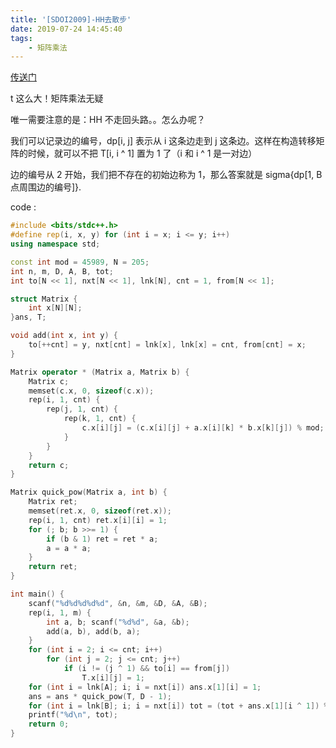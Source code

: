 ```yaml
---
title: '[SDOI2009]-HH去散步'
date: 2019-07-24 14:45:40
tags:
	- 矩阵乘法
---
```


[传送门](https://www.lydsy.com/JudgeOnline/problem.php?id=1875)

t 这么大！矩阵乘法无疑

唯一需要注意的是：HH 不走回头路。。怎么办呢？

我们可以记录边的编号，dp[i, j] 表示从 i 这条边走到 j 这条边。这样在构造转移矩阵的时候，就可以不把 T[i, i ^ 1] 置为 1 了（i 和 i ^ 1 是一对边）

边的编号从 2 开始，我们把不存在的初始边称为 1，那么答案就是 sigma{dp[1, B 点周围边的编号]}.

code :
``` c++
#include <bits/stdc++.h>
#define rep(i, x, y) for (int i = x; i <= y; i++)
using namespace std;

const int mod = 45989, N = 205;
int n, m, D, A, B, tot;
int to[N << 1], nxt[N << 1], lnk[N], cnt = 1, from[N << 1];

struct Matrix {
    int x[N][N];
}ans, T;

void add(int x, int y) {
    to[++cnt] = y, nxt[cnt] = lnk[x], lnk[x] = cnt, from[cnt] = x;
}

Matrix operator * (Matrix a, Matrix b) {
    Matrix c;
    memset(c.x, 0, sizeof(c.x));
    rep(i, 1, cnt) {
        rep(j, 1, cnt) {
            rep(k, 1, cnt) {
                c.x[i][j] = (c.x[i][j] + a.x[i][k] * b.x[k][j]) % mod;
            }
        }
    }
    return c;
}

Matrix quick_pow(Matrix a, int b) {
    Matrix ret;
    memset(ret.x, 0, sizeof(ret.x));
    rep(i, 1, cnt) ret.x[i][i] = 1;
    for (; b; b >>= 1) {
        if (b & 1) ret = ret * a;
        a = a * a;
    }
    return ret;
}

int main() {
    scanf("%d%d%d%d%d", &n, &m, &D, &A, &B);
    rep(i, 1, m) {
        int a, b; scanf("%d%d", &a, &b);
        add(a, b), add(b, a);
    }
    for (int i = 2; i <= cnt; i++)
        for (int j = 2; j <= cnt; j++)
            if (i != (j ^ 1) && to[i] == from[j])
                T.x[i][j] = 1;
    for (int i = lnk[A]; i; i = nxt[i]) ans.x[1][i] = 1;
    ans = ans * quick_pow(T, D - 1);
    for (int i = lnk[B]; i; i = nxt[i]) tot = (tot + ans.x[1][i ^ 1]) % mod;
    printf("%d\n", tot);
    return 0;
}
```